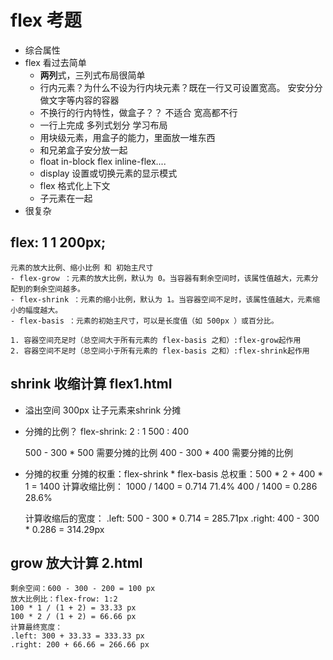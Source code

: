 # flex 考题 
- 综合属性
- flex 看过去简单
  - **两列**式，三列式布局很简单
  - 行内元素？为什么不设为行内块元素？既在一行又可设置宽高。 安安分分 做文字等内容的容器
  - 不换行的行内特性，做盒子？？ 不适合 宽高都不行
  - 一行上完成 多列式划分 学习布局
  - 用块级元素，用盒子的能力，里面放一堆东西
  - 和兄弟盒子安分放一起
  - float  in-block  flex  inline-flex....
  - display 设置或切换元素的显示模式
  - flex 格式化上下文
  - 子元素在一起
- 很复杂

## flex: 1 1 200px;
    元素的放大比例、缩小比例 和 初始主尺寸 
    - flex-grow ：元素的放大比例，默认为 0。当容器有剩余空间时，该属性值越大，元素分配到的剩余空间越多。
    - flex-shrink ：元素的缩小比例，默认为 1。当容器空间不足时，该属性值越大，元素缩小的幅度越大。
    - flex-basis ：元素的初始主尺寸，可以是长度值（如 500px ）或百分比。 
    
    1. 容器空间充足时（总空间大于所有元素的 flex-basis 之和）:flex-grow起作用
    2. 容器空间不足时（总空间小于所有元素的 flex-basis 之和）:flex-shrink起作用

## shrink 收缩计算 flex1.html
- 溢出空间 300px 让子元素来shrink 分摊
- 分摊的比例？
    flex-shrink: 2 : 1  500 : 400

    500 - 300 * 500 需要分摊的比例
    400 - 300 * 400 需要分摊的比例
- 分摊的权重
    分摊的权重：flex-shrink * flex-basis 
    总权重：500 * 2 + 400 * 1 = 1400 
    计算收缩比例：
    1000 / 1400 = 0.714  71.4%
    400 / 1400 = 0.286  28.6%

    计算收缩后的宽度：
    .left: 500 - 300 * 0.714 = 285.71px
    .right: 400 - 300 * 0.286 = 314.29px

## grow 放大计算 2.html
    剩余空间：600 - 300 - 200 = 100 px
    放大比例比：flex-frow: 1:2
    100 * 1 / (1 + 2) = 33.33 px
    100 * 2 / (1 + 2) = 66.66 px
    计算最终宽度：
    .left: 300 + 33.33 = 333.33 px
    .right: 200 + 66.66 = 266.66 px
